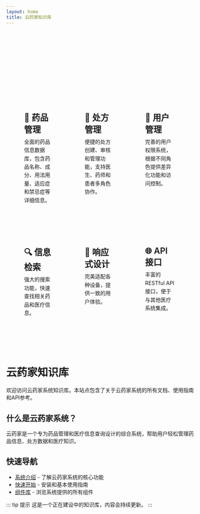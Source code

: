```yaml
---
layout: home
title: 云药家知识库
---
```


<div style="height: 80px"></div>

<HomeLayout />

<div style="height: 80px"></div>

<div class="features-container">
  <div class="features">
    <div class="feature">
      <h2>💊 药品管理</h2>
      <p>全面的药品信息数据库，包含药品名称、成分、用法用量、适应症和禁忌症等详细信息。</p>
    </div>
    <div class="feature">
      <h2>📝 处方管理</h2>
      <p>便捷的处方创建、审核和管理功能，支持医生、药师和患者多角色协作。</p>
    </div>
    <div class="feature">
      <h2>👥 用户管理</h2>
      <p>完善的用户权限系统，根据不同角色提供差异化功能和访问控制。</p>
    </div>
    <div class="feature">
      <h2>🔍 信息检索</h2>
      <p>强大的搜索功能，快速查找相关药品和医疗信息。</p>
    </div>
    <div class="feature">
      <h2>📱 响应式设计</h2>
      <p>完美适配各种设备，提供一致的用户体验。</p>
    </div>
    <div class="feature">
      <h2>🌐 API接口</h2>
      <p>丰富的RESTful API接口，便于与其他医疗系统集成。</p>
    </div>
  </div>
</div>

<style>
.features-container {
  max-width: 1200px;
  margin: 0 auto;
  padding: 0 1.5rem 4rem;
}

.features {
  display: grid;
  grid-template-columns: repeat(3, 1fr);
  gap: 2rem;
}

.feature {
  background-color: transparent;
  border-radius: 8px;
  padding: 1.5rem;
  transition: transform 0.3s ease, box-shadow 0.3s ease;
}

.feature h2 {
  font-size: 1.4rem;
  font-weight: 600;
  margin-bottom: 0.5rem;
  color: var(--vp-c-text-1);
}

.feature p {
  color: var(--vp-c-text-2);
  line-height: 1.6;
  margin: 0;
}

html.dark .feature {
  background-color: var(--vp-c-bg-soft);
  box-shadow: 0 4px 8px rgba(0, 0, 0, 0.2);
}

html.dark .feature:hover {
  transform: translateY(-5px);
  box-shadow: 0 8px 16px rgba(0, 0, 0, 0.3);
}

@media (max-width: 768px) {
  .features {
    grid-template-columns: repeat(2, 1fr);
  }
}

@media (max-width: 480px) {
  .features {
    grid-template-columns: 1fr;
  }
}

/* 隐藏标题 */
.vp-doc h1 {
  display: none;
}

/* 深色模式切换按钮增强 */
.VPSwitchAppearance {
  transform: scale(1.1);
}

html.dark img {
  filter: brightness(0.9);
}
</style>

# 云药家知识库

欢迎访问云药家系统知识库。本站点包含了关于云药家系统的所有文档、使用指南和API参考。

## 什么是云药家系统？

云药家是一个专为药品管理和医疗信息查询设计的综合系统，帮助用户轻松管理药品信息、处方数据和医疗知识。

## 快速导航

- [系统介绍](guide/) - 了解云药家系统的核心功能
- [快速开始](guide/getting-started) - 安装和基本使用指南
- [组件库](components/) - 浏览系统提供的所有组件

::: tip 提示
这是一个正在建设中的知识库，内容会持续更新。
:::
